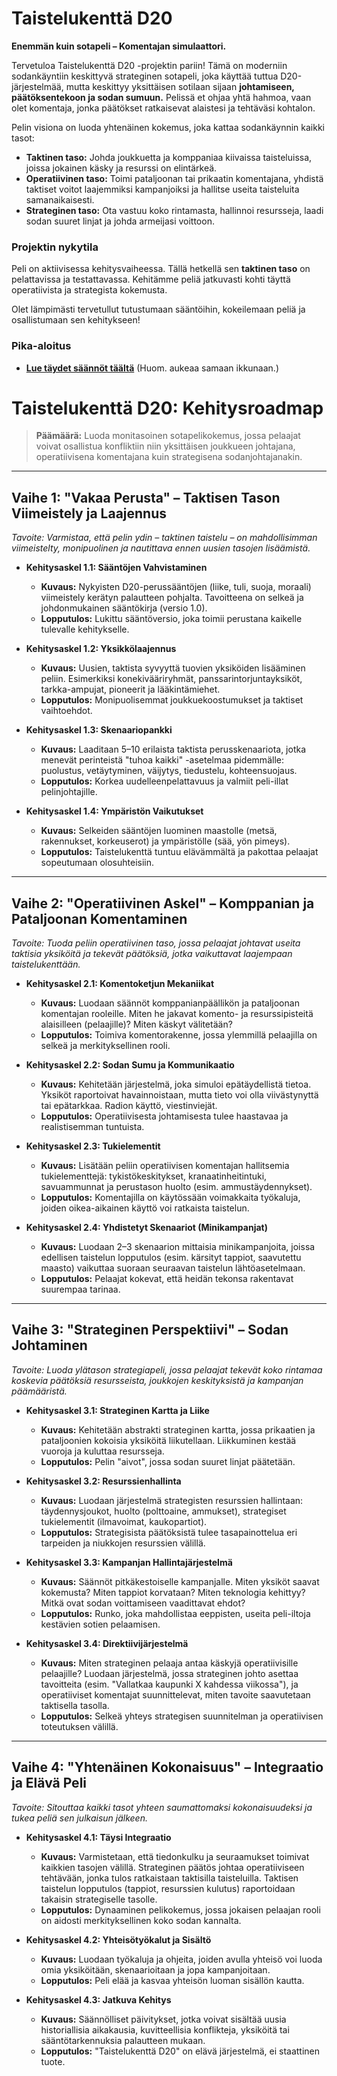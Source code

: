 # Taistelukenttä D20

**Enemmän kuin sotapeli – Komentajan simulaattori.**

Tervetuloa Taistelukenttä D20 -projektin pariin! Tämä on moderniin sodankäyntiin keskittyvä strateginen sotapeli, joka käyttää tuttua D20-järjestelmää, mutta keskittyy yksittäisen sotilaan sijaan **johtamiseen, päätöksentekoon ja sodan sumuun.** Pelissä et ohjaa yhtä hahmoa, vaan olet komentaja, jonka päätökset ratkaisevat alaistesi ja tehtäväsi kohtalon.

Pelin visiona on luoda yhtenäinen kokemus, joka kattaa sodankäynnin kaikki tasot:

* **Taktinen taso:** Johda joukkuetta ja komppaniaa kiivaissa taisteluissa, joissa jokainen käsky ja resurssi on elintärkeä.
* **Operatiivinen taso:** Toimi pataljoonan tai prikaatin komentajana, yhdistä taktiset voitot laajemmiksi kampanjoiksi ja hallitse useita taisteluita samanaikaisesti.
* **Strateginen taso:** Ota vastuu koko rintamasta, hallinnoi resursseja, laadi sodan suuret linjat ja johda armeijasi voittoon.

### Projektin nykytila

Peli on aktiivisessa kehitysvaiheessa. Tällä hetkellä sen **taktinen taso** on pelattavissa ja testattavassa. Kehitämme peliä jatkuvasti kohti täyttä operatiivista ja strategista kokemusta.

Olet lämpimästi tervetullut tutustumaan sääntöihin, kokeilemaan peliä ja osallistumaan sen kehitykseen!

### Pika-aloitus

* **[Lue täydet säännöt täältä](https://akselilarikka.github.io/taistelukentta)** (Huom. aukeaa samaan ikkunaan.)

# Taistelukenttä D20: Kehitysroadmap

> **Päämäärä:** Luoda monitasoinen sotapelikokemus, jossa pelaajat voivat osallistua konfliktiin niin yksittäisen joukkueen johtajana, operatiivisena komentajana kuin strategisena sodanjohtajanakin.

---

## Vaihe 1: "Vakaa Perusta" – Taktisen Tason Viimeistely ja Laajennus

*Tavoite: Varmistaa, että pelin ydin – taktinen taistelu – on mahdollisimman viimeistelty, monipuolinen ja nautittava ennen uusien tasojen lisäämistä.*

* **Kehitysaskel 1.1: Sääntöjen Vahvistaminen**
    * **Kuvaus:** Nykyisten D20-perussääntöjen (liike, tuli, suoja, moraali) viimeistely kerätyn palautteen pohjalta. Tavoitteena on selkeä ja johdonmukainen sääntökirja (versio 1.0).
    * **Lopputulos:** Lukittu sääntöversio, joka toimii perustana kaikelle tulevalle kehitykselle.

* **Kehitysaskel 1.2: Yksikkölaajennus**
    * **Kuvaus:** Uusien, taktista syvyyttä tuovien yksiköiden lisääminen peliin. Esimerkiksi konekivääriryhmät, panssarintorjuntayksiköt, tarkka-ampujat, pioneerit ja lääkintämiehet.
    * **Lopputulos:** Monipuolisemmat joukkuekoostumukset ja taktiset vaihtoehdot.

* **Kehitysaskel 1.3: Skenaariopankki**
    * **Kuvaus:** Laaditaan 5–10 erilaista taktista perusskenaariota, jotka menevät perinteistä "tuhoa kaikki" -asetelmaa pidemmälle: puolustus, vetäytyminen, väijytys, tiedustelu, kohteensuojaus.
    * **Lopputulos:** Korkea uudelleenpelattavuus ja valmiit peli-illat pelinjohtajille.

* **Kehitysaskel 1.4: Ympäristön Vaikutukset**
    * **Kuvaus:** Selkeiden sääntöjen luominen maastolle (metsä, rakennukset, korkeuserot) ja ympäristölle (sää, yön pimeys).
    * **Lopputulos:** Taistelukenttä tuntuu elävämmältä ja pakottaa pelaajat sopeutumaan olosuhteisiin.

---

## Vaihe 2: "Operatiivinen Askel" – Komppanian ja Pataljoonan Komentaminen

*Tavoite: Tuoda peliin operatiivinen taso, jossa pelaajat johtavat useita taktisia yksiköitä ja tekevät päätöksiä, jotka vaikuttavat laajempaan taistelukenttään.*

* **Kehitysaskel 2.1: Komentoketjun Mekaniikat**
    * **Kuvaus:** Luodaan säännöt komppanianpäällikön ja pataljoonan komentajan rooleille. Miten he jakavat komento- ja resurssipisteitä alaisilleen (pelaajille)? Miten käskyt välitetään?
    * **Lopputulos:** Toimiva komentorakenne, jossa ylemmillä pelaajilla on selkeä ja merkityksellinen rooli.

* **Kehitysaskel 2.2: Sodan Sumu ja Kommunikaatio**
    * **Kuvaus:** Kehitetään järjestelmä, joka simuloi epätäydellistä tietoa. Yksiköt raportoivat havainnoistaan, mutta tieto voi olla viivästynyttä tai epätarkkaa. Radion käyttö, viestinviejät.
    * **Lopputulos:** Operatiivisesta johtamisesta tulee haastavaa ja realistisemman tuntuista.

* **Kehitysaskel 2.3: Tukielementit**
    * **Kuvaus:** Lisätään peliin operatiivisen komentajan hallitsemia tukielementtejä: tykistökeskitykset, kranaatinheitintuki, savuammunnat ja perustason huolto (esim. ammustäydennykset).
    * **Lopputulos:** Komentajilla on käytössään voimakkaita työkaluja, joiden oikea-aikainen käyttö voi ratkaista taistelun.

* **Kehitysaskel 2.4: Yhdistetyt Skenaariot (Minikampanjat)**
    * **Kuvaus:** Luodaan 2–3 skenaarion mittaisia minikampanjoita, joissa edellisen taistelun lopputulos (esim. kärsityt tappiot, saavutettu maasto) vaikuttaa suoraan seuraavan taistelun lähtöasetelmaan.
    * **Lopputulos:** Pelaajat kokevat, että heidän tekonsa rakentavat suurempaa tarinaa.

---

## Vaihe 3: "Strateginen Perspektiivi" – Sodan Johtaminen

*Tavoite: Luoda ylätason strategiapeli, jossa pelaajat tekevät koko rintamaa koskevia päätöksiä resursseista, joukkojen keskityksistä ja kampanjan päämääristä.*

* **Kehitysaskel 3.1: Strateginen Kartta ja Liike**
    * **Kuvaus:** Kehitetään abstrakti strateginen kartta, jossa prikaatien ja pataljoonien kokoisia yksiköitä liikutellaan. Liikkuminen kestää vuoroja ja kuluttaa resursseja.
    * **Lopputulos:** Pelin "aivot", jossa sodan suuret linjat päätetään.

* **Kehitysaskel 3.2: Resurssienhallinta**
    * **Kuvaus:** Luodaan järjestelmä strategisten resurssien hallintaan: täydennysjoukot, huolto (polttoaine, ammukset), strategiset tukielementit (ilmavoimat, kaukopartiot).
    * **Lopputulos:** Strategisista päätöksistä tulee tasapainottelua eri tarpeiden ja niukkojen resurssien välillä.

* **Kehitysaskel 3.3: Kampanjan Hallintajärjestelmä**
    * **Kuvaus:** Säännöt pitkäkestoiselle kampanjalle. Miten yksiköt saavat kokemusta? Miten tappiot korvataan? Miten teknologia kehittyy? Mitkä ovat sodan voittamiseen vaadittavat ehdot?
    * **Lopputulos:** Runko, joka mahdollistaa eeppisten, useita peli-iltoja kestävien sotien pelaamisen.

* **Kehitysaskel 3.4: Direktiivijärjestelmä**
    * **Kuvaus:** Miten strateginen pelaaja antaa käskyjä operatiivisille pelaajille? Luodaan järjestelmä, jossa strateginen johto asettaa tavoitteita (esim. "Vallatkaa kaupunki X kahdessa viikossa"), ja operatiiviset komentajat suunnittelevat, miten tavoite saavutetaan taktisella tasolla.
    * **Lopputulos:** Selkeä yhteys strategisen suunnitelman ja operatiivisen toteutuksen välillä.

---

## Vaihe 4: "Yhtenäinen Kokonaisuus" – Integraatio ja Elävä Peli

*Tavoite: Sitouttaa kaikki tasot yhteen saumattomaksi kokonaisuudeksi ja tukea peliä sen julkaisun jälkeen.*

* **Kehitysaskel 4.1: Täysi Integraatio**
    * **Kuvaus:** Varmistetaan, että tiedonkulku ja seuraamukset toimivat kaikkien tasojen välillä. Strateginen päätös johtaa operatiiviseen tehtävään, jonka tulos ratkaistaan taktisilla taisteluilla. Taktisen taistelun lopputulos (tappiot, resurssien kulutus) raportoidaan takaisin strategiselle tasolle.
    * **Lopputulos:** Dynaaminen pelikokemus, jossa jokaisen pelaajan rooli on aidosti merkityksellinen koko sodan kannalta.

* **Kehitysaskel 4.2: Yhteisötyökalut ja Sisältö**
    * **Kuvaus:** Luodaan työkaluja ja ohjeita, joiden avulla yhteisö voi luoda omia yksiköitään, skenaarioitaan ja jopa kampanjoitaan.
    * **Lopputulos:** Peli elää ja kasvaa yhteisön luoman sisällön kautta.

* **Kehitysaskel 4.3: Jatkuva Kehitys**
    * **Kuvaus:** Säännölliset päivitykset, jotka voivat sisältää uusia historiallisia aikakausia, kuvitteellisia konflikteja, yksiköitä tai sääntötarkennuksia palautteen mukaan.
    * **Lopputulos:** "Taistelukenttä D20" on elävä järjestelmä, ei staattinen tuote.